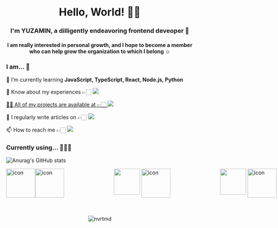 
<h1 align="center"> Hello, World! 👋🏻 </h1>  

<h3 align="center">I'm YUZAMIN, a dilligently endeavoring frontend deveoper 🐥</h3>
<h4 align="center">I am really interested in personal growth, and I hope to become a member who can help grow the organization to which I belong ☺</h3>



<h3>I am... 🐤</h3>

🌱 I’m currently learning **JavaScript, TypeScript, React, Node.js, Python**

📄 Know about my experiences 👉🏻 <a href="https://bit.ly/minyuza-resume" target="_blank"><img src="https://img.shields.io/badge/RESUME-ece6cc?style=for-the-badge&logo=notion&logoColor=black" />

👨‍💻 All of my projects are available at 👉🏻 <a href="https://bit.ly/yuzamin-portfolio" target="_blank"><img src="https://img.shields.io/badge/PORTFOLIO-000000?style=for-the-badge&logo=notion&logoColor=white" />
</a> 

📝 I regularly write articles on 👉🏻 <a href="https://velog.io/@carmine" target="_blank"><img src="https://img.shields.io/badge/BLOG-20C997?style=for-the-badge&logo=velog&logoColor=white" />
</a> 

📫 How to reach me 👉🏻 <a href="mailto:mmyyjjj@naver.com"><img src="https://img.shields.io/badge/MAIL-D14836?style=for-the-badge&logo=gmail&logoColor=white&link=mmyyjjj@naver.com" /></a>  

</a>

<h3>Currently using... 👩🏻‍💻 </h3>

![Anurag's GitHub stats](https://github-readme-stats.vercel.app/api/top-langs?username=nvrtmd&show_icons=true&locale=en&layout=compact&hide=jupyter%20notebook)

<div style="display: flex; align-items: flex-start;">
<a href="https://developer.mozilla.org/en-US/docs/Web/JavaScript" target="_blank"><img src="https://techstack-generator.vercel.app/js-icon.svg" alt="icon" width="78" height="78" /> </a> 
<a href="https://www.typescriptlang.org/" target="_blank"><img src="https://techstack-generator.vercel.app/ts-icon.svg" alt="icon" width="78" height="78" /></a> &nbsp; 
<a href="https://nodejs.org/ko/docs/" target="_blank"><img src="https://skillicons.dev/icons?i=nodejs" style="width: 70px; height: 70px; margin-left: 130px;"/></a> &nbsp;
<a href="https://reactjs.org/" target="_blank"> <img src="https://techstack-generator.vercel.app/react-icon.svg" alt="icon" width="78" height="78" /></a> &nbsp; 
<a href="https://styled-components.com/docs" target="_blank"> <img src="https://skillicons.dev/icons?i=styledcomponents" style="width: 70px; height: 70px; margin-left: 130px;"/></a> &nbsp;
<a href="https://www.python.org" target="_blank"> <img src="https://techstack-generator.vercel.app/python-icon.svg" alt="icon" width="78" height="78" /> </a>
</div>

<br/>

<br/>


 <p align="center"> <img src="https://komarev.com/ghpvc/?username=nvrtmd&label=views&color=faac37&style=flat" alt="nvrtmd" /> </p>
